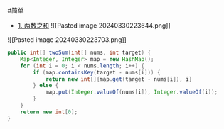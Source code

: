 #简单 

- [1. 两数之和](https://leetcode.cn/problems/two-sum/)
![[Pasted image 20240330223644.png]]

![[Pasted image 20240330223703.png]]


```java
public int[] twoSum(int[] nums, int target) {
	Map<Integer, Integer> map = new HashMap();
	for (int i = 0; i < nums.length; i++) {
		if (map.containsKey(target - nums[i])) {
			return new int[]{map.get(target - nums[i]), i}
		} else {
			map.put(Integer.valueOf(nums[i]), Integer.valueOf(i));
		}
	}
	return new int[0];
}
```

